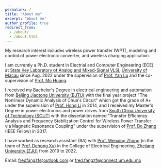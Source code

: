 ```yaml
---
permalink: /
title: "About me"
excerpt: "About me"
author_profile: true
redirect_from: 
  - /about/
  - /about.html
---
```

My research interest includes wireless power transfer (WPT), modeling and control of power electronic converter, and wireless charging application.

I am currently a Ph.D. student in Electrial and Computer Engineering (ECE) at [State Key Laboratory of Analog and Mixed-Signal VLSI](https://ime.um.edu.mo/), [University of Macau](https://www.um.edu.mo/) since Aug. 2022 under the supervision of [Prof. Yan Lu](https://web.ee.tsinghua.edu.cn/luyan/zh_CN/index.htm) and the co-supervision of [Prof. Mo Huang](https://www.fst.um.edu.mo/personal/mohuang/).

I received my Bachelor's Degree in electrical engineering and automation from [Beijing Jiaotong University (BJTU)](https://www.bjtu.edu.cn/) with the final year project "The Nonlinear Dynamic Analysis of Chua's Circuit" which got the grade of A+ under the supervision of [Prof. Hong Li](https://person.zju.edu.cn/0024156#0) in 2014, and I received my Master's Degree in power electronics and power drives from [South China University of Technology (SCUT)](https://www.scut.edu.cn/new/) with the dissertation named "Transfer Efficiency Analysis and Frequency Stabilization Control for Wireless Power Transfer via Magnetic Resonance Coupling" under the supervision of [Prof. Bo Zhang](https://yanzhao.scut.edu.cn/open/ExpertInfo.aspx?zjbh=woYYKFmSSJj2JJAv1WpdWQ==) (IEEE Fellow) in 2017.

I have worked as research assistant (RA) with [Prof. Wenxing Zhong](https://eecs.nbu.edu.cn/info/3211/15146.htm) (in the team of [Prof. Dehong Xu](https://person.zju.edu.cn/0089075)) in the College of Electrical Engineering, [Zhejiang University (ZJU)](https://www.zju.edu.cn/) from 2019 to 2022.

Email: fredfangzf@outlook.com or fred.fangzf@connect.um.edu.mo
